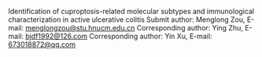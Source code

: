Identification of cuproptosis-related molecular subtypes and immunological characterization in active ulcerative colitis 
Submit author: Menglong Zou, E-mail: menglongzou@stu.hnucm.edu.cn
Corresponding author: Ying Zhu, E-mail: bjdf1992@126.com
Corresponding author: Yin Xu, E-mail: 673018872@qq.com
